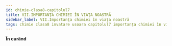 ```yaml
---
id: chimie-clasa8-capitolul7
title: VII.IMPORTANŢA CHIMIEI ÎN VIAŢA NOASTRĂ 
sidebar_label: VII.Importanţa chimiei în viaţa noastră
tags: chimie clasa8 invatare usoara capitolul7 importanţa chimiei în viaţa noastră 
---
```


**În curând**
